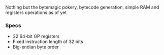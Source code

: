 Nothing but the bytemagic pokery, bytecode generation, simple RAM and registers operations as of yet

### Specs

- 32 64-bit GP registers
- Fixed instruction length of 32 bits
- Big-endian byte order
